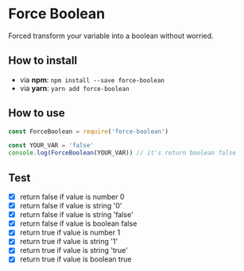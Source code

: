 # Force Boolean
Forced transform your variable into a boolean without worried.

## How to install

  * via **npm**: `npm install --save force-boolean`
  * via **yarn**: `yarn add force-boolean`

## How to use
```javascript
const ForceBoolean = require('force-boolean')

const YOUR_VAR = 'false'
console.log(ForceBoolean(YOUR_VAR)) // it's return boolean false
```

## Test
- [x] return false if value is number 0
- [x] return false if value is string '0'
- [x] return false if value is string 'false'
- [x] return false if value is boolean false
- [x] return true if value is number 1
- [x] return true if value is string '1'
- [x] return true if value is string 'true'
- [x] return true if value is boolean true
